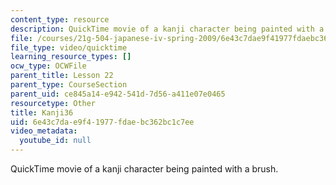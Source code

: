 ```yaml
---
content_type: resource
description: QuickTime movie of a kanji character being painted with a brush.
file: /courses/21g-504-japanese-iv-spring-2009/6e43c7dae9f41977fdaebc362bc1c7ee_Kanji36.mov
file_type: video/quicktime
learning_resource_types: []
ocw_type: OCWFile
parent_title: Lesson 22
parent_type: CourseSection
parent_uid: ce845a14-e942-541d-7d56-a411e07e0465
resourcetype: Other
title: Kanji36
uid: 6e43c7da-e9f4-1977-fdae-bc362bc1c7ee
video_metadata:
  youtube_id: null
---
```

QuickTime movie of a kanji character being painted with a brush.